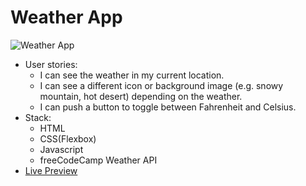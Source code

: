 # Weather App

![Weather App](https://github.com/erolaliyev/freeCodeCamp/blob/master/screenshots/weather-app.png)

* User stories:
  * I can see the weather in my current location.
  * I can see a different icon or background image (e.g. snowy mountain, hot desert) depending on the weather.
  * I can push a button to toggle between Fahrenheit and Celsius.
* Stack:
  * HTML
  * CSS(Flexbox)
  * Javascript
  * freeCodeCamp Weather API
* [Live Preview](https://erol-fcc-weather-app.surge.sh/)